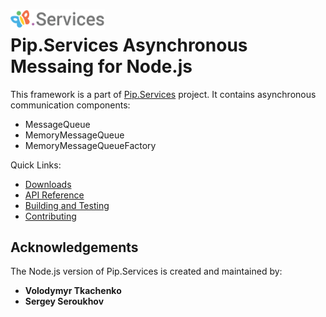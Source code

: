 # <img src="https://github.com/pip-services/pip-services/raw/master/design/Logo.png" alt="Pip.Services Logo" style="max-width:30%"> <br/> Pip.Services Asynchronous Messaing for Node.js

This framework is a part of [Pip.Services](https://github.com/pip-services/pip-services) project.
It contains asynchronous communication components:

- MessageQueue
- MemoryMessageQueue
- MemoryMessageQueueFactory

Quick Links:

* [Downloads](https://github.com/pip-services-node/pip-services-messaging-node/blob/master/doc/Downloads.md)
* [API Reference](https://rawgit.com/pip-services-node/pip-services-messaging-node/master/doc/api/index.html)
* [Building and Testing](https://github.com/pip-services/pip-services-messaging-node/blob/master/doc/Development.md)
* [Contributing](https://github.com/pip-services/pip-services-messaging-node/blob/master/doc/Development.md/#contrib)

## Acknowledgements

The Node.js version of Pip.Services is created and maintained by:
- **Volodymyr Tkachenko**
- **Sergey Seroukhov**